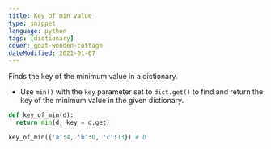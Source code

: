 ```yaml
---
title: Key of min value
type: snippet
language: python
tags: [dictionary]
cover: goat-wooden-cottage
dateModified: 2021-01-07
---
```


Finds the key of the minimum value in a dictionary.

- Use `min()` with the `key` parameter set to `dict.get()` to find and return the key of the minimum value in the given dictionary.

```py
def key_of_min(d):
  return min(d, key = d.get)

key_of_min({'a':4, 'b':0, 'c':13}) # b
```
